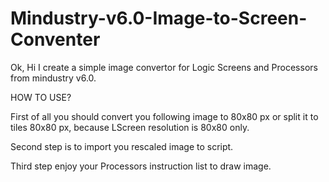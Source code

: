 # Mindustry-v6.0-Image-to-Screen-Conventer
Ok, Hi I create a simple image convertor for Logic Screens and Processors from mindustry v6.0.

HOW TO USE?

First of all you should convert you following image to 80x80 px or split it to tiles 80x80 px, because LScreen resolution is 80x80 only.

Second step is to import you rescaled image to script.

Third step enjoy your Processors instruction list to draw image.
